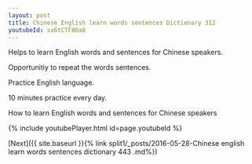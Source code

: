 ```yaml
---
layout: post
title: Chinese English learn words sentences Dictionary 312 
youtubeId: sx6tCTF8Oa8
---
```

 
 
Helps to learn English words and sentences for Chinese speakers.

Opportunitiy to repeat the words sentences. 

Practice English language. 
 
10 minutes practice every day. 
 
How to learn English words and sentences for Chinese speakers 
 
{% include youtubePlayer.html id=page.youtubeId %}
 
 
[Next]({{ site.baseurl }}{% link  split1/_posts/2016-05-28-Chinese english learn words sentences dictionary 443 .md%})
 
